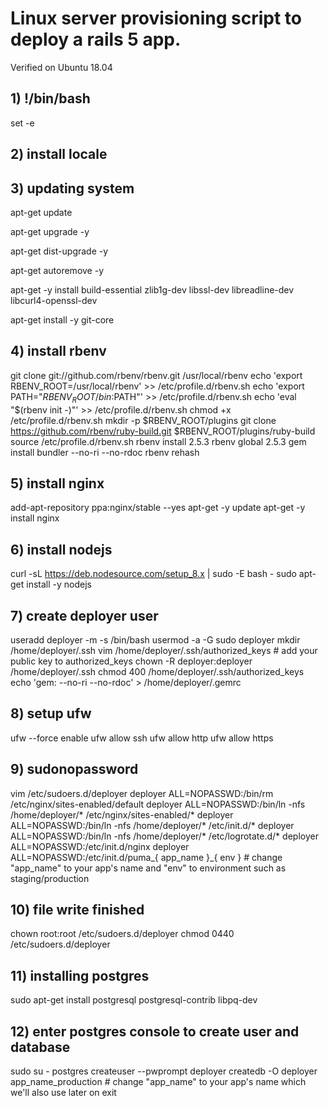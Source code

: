 # Linux server provisioning script to deploy a rails 5 app.  
Verified on Ubuntu 18.04

## 1) !/bin/bash

set -e

## 2) install locale

## 3) updating system

apt-get update

apt-get upgrade -y

apt-get dist-upgrade -y

apt-get autoremove -y

apt-get -y install build-essential zlib1g-dev libssl-dev libreadline-dev libcurl4-openssl-dev

apt-get install -y git-core

## 4) install rbenv

git clone git://github.com/rbenv/rbenv.git /usr/local/rbenv
echo 'export RBENV_ROOT=/usr/local/rbenv' >> /etc/profile.d/rbenv.sh
echo 'export PATH="$RBENV_ROOT/bin:$PATH"' >> /etc/profile.d/rbenv.sh
echo 'eval "$(rbenv init -)"' >> /etc/profile.d/rbenv.sh
chmod +x /etc/profile.d/rbenv.sh
mkdir -p $RBENV_ROOT/plugins
git clone https://github.com/rbenv/ruby-build.git $RBENV_ROOT/plugins/ruby-build
source /etc/profile.d/rbenv.sh
rbenv install 2.5.3
rbenv global 2.5.3
gem install bundler --no-ri --no-rdoc
rbenv rehash

## 5) install nginx

add-apt-repository ppa:nginx/stable --yes
apt-get -y update
apt-get -y install nginx

## 6) install nodejs

curl -sL https://deb.nodesource.com/setup_8.x | sudo -E bash -
sudo apt-get install -y nodejs

## 7) create deployer user
useradd deployer -m -s /bin/bash
usermod -a -G sudo deployer
mkdir /home/deployer/.ssh
vim /home/deployer/.ssh/authorized_keys # add your public key to authorized_keys
chown -R deployer:deployer /home/deployer/.ssh
chmod 400 /home/deployer/.ssh/authorized_keys
echo 'gem: --no-ri --no-rdoc' > /home/deployer/.gemrc

## 8) setup ufw
ufw --force enable
ufw allow ssh
ufw allow http
ufw allow https

## 9) sudonopassword
vim /etc/sudoers.d/deployer
deployer ALL=NOPASSWD:/bin/rm /etc/nginx/sites-enabled/default
deployer ALL=NOPASSWD:/bin/ln -nfs /home/deployer/* /etc/nginx/sites-enabled/*
deployer ALL=NOPASSWD:/bin/ln -nfs /home/deployer/* /etc/init.d/*
deployer ALL=NOPASSWD:/bin/ln -nfs /home/deployer/* /etc/logrotate.d/*
deployer ALL=NOPASSWD:/etc/init.d/nginx
deployer ALL=NOPASSWD:/etc/init.d/puma_{ app_name }_{ env } # change "app_name" to your app's name and "env" to environment such as staging/production

## 10) file write finished
chown root:root /etc/sudoers.d/deployer
chmod 0440 /etc/sudoers.d/deployer


## 11) installing postgres
sudo apt-get install postgresql postgresql-contrib libpq-dev

## 12) enter postgres console to create user and database
sudo su - postgres
createuser --pwprompt deployer
createdb -O deployer app_name_production  # change "app_name" to your app's name which we'll also use later on
exit


